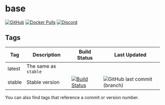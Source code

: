 # base

[![GitHub](https://img.shields.io/badge/source-github-lightgrey)](https://github.com/hotio/docker-base)
[![Docker Pulls](https://img.shields.io/docker/pulls/hotio/base)](https://hub.docker.com/r/hotio/base)
[![Discord](https://img.shields.io/discord/610068305893523457?color=738ad6&label=discord&logo=discord&logoColor=white)](https://discord.gg/3SnkuKp)

## Tags

| Tag      | Description          | Build Status                                                                                                                                      | Last Updated                                                                                       |
| ---------|----------------------|---------------------------------------------------------------------------------------------------------------------------------------------------|----------------------------------------------------------------------------------------------------|
| latest   | The same as `stable` |                                                                                                                                                   |                                                                                                    |
| stable   | Stable version       | [![Build Status](https://cloud.drone.io/api/badges/hotio/docker-base/status.svg?ref=refs/heads/stable)](https://cloud.drone.io/hotio/docker-base) | ![GitHub last commit (branch)](https://img.shields.io/github/last-commit/hotio/docker-base/stable) |

You can also find tags that reference a commit or version number.
